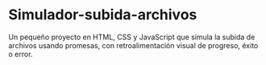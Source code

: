 # Simulador-subida-archivos
Un pequeño proyecto en HTML, CSS y JavaScript que simula la subida de archivos usando promesas, con retroalimentación visual de progreso, éxito o error.
